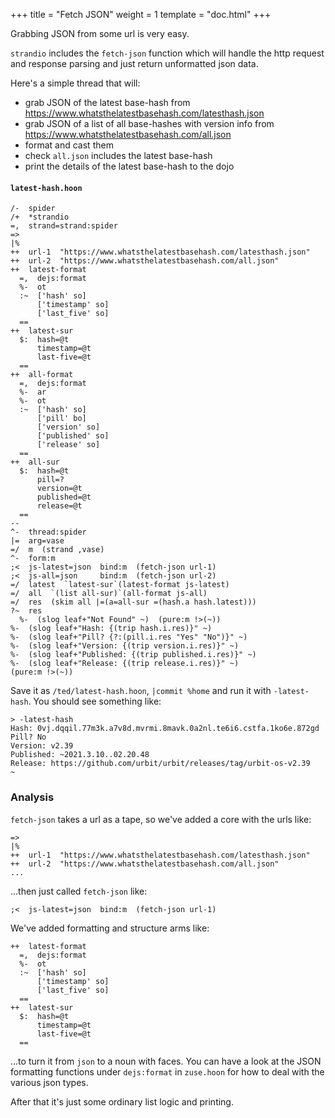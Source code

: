 +++
title = "Fetch JSON"
weight = 1
template = "doc.html"
+++

Grabbing JSON from some url is very easy.

`strandio` includes the `fetch-json` function which will handle the http request and response parsing and just return unformatted json data.

Here's a simple thread that will:

- grab JSON of the latest base-hash from https://www.whatsthelatestbasehash.com/latesthash.json
- grab JSON of a list of all base-hashes with version info from https://www.whatsthelatestbasehash.com/all.json
- format and cast them
- check `all.json` includes the latest base-hash
- print the details of the latest base-hash to the dojo

#### `latest-hash.hoon`

```hoon
/-  spider
/+  *strandio
=,  strand=strand:spider
=>
|%
++  url-1  "https://www.whatsthelatestbasehash.com/latesthash.json"
++  url-2  "https://www.whatsthelatestbasehash.com/all.json"
++  latest-format
  =,  dejs:format
  %-  ot
  :~  ['hash' so]
      ['timestamp' so]
      ['last_five' so]
  ==
++  latest-sur
  $:  hash=@t
      timestamp=@t
      last-five=@t
  ==
++  all-format
  =,  dejs:format
  %-  ar
  %-  ot
  :~  ['hash' so]
      ['pill' bo]
      ['version' so]
      ['published' so]
      ['release' so]
  ==
++  all-sur
  $:  hash=@t
      pill=?
      version=@t
      published=@t
      release=@t
  ==
--
^-  thread:spider
|=  arg=vase
=/  m  (strand ,vase)
^-  form:m
;<  js-latest=json  bind:m  (fetch-json url-1)
;<  js-all=json     bind:m  (fetch-json url-2)
=/  latest  `latest-sur`(latest-format js-latest)
=/  all  `(list all-sur)`(all-format js-all)
=/  res  (skim all |=(a=all-sur =(hash.a hash.latest)))
?~  res
  %-  (slog leaf+"Not Found" ~)  (pure:m !>(~))
%-  (slog leaf+"Hash: {(trip hash.i.res)}" ~)
%-  (slog leaf+"Pill? {?:(pill.i.res "Yes" "No")}" ~)
%-  (slog leaf+"Version: {(trip version.i.res)}" ~)
%-  (slog leaf+"Published: {(trip published.i.res)}" ~)
%-  (slog leaf+"Release: {(trip release.i.res)}" ~)
(pure:m !>(~))
```

Save it as `/ted/latest-hash.hoon`, `|commit %home` and run it with `-latest-hash`. You should see something like:

```
> -latest-hash
Hash: 0vj.dqqil.77m3k.a7v8d.mvrmi.8mavk.0a2nl.te6i6.cstfa.1ko6e.872gd
Pill? No
Version: v2.39
Published: ~2021.3.10..02.20.48
Release: https://github.com/urbit/urbit/releases/tag/urbit-os-v2.39
~
```

### Analysis

`fetch-json` takes a url as a tape, so we've added a core with the urls like:

```hoon
=>
|%
++  url-1  "https://www.whatsthelatestbasehash.com/latesthash.json"
++  url-2  "https://www.whatsthelatestbasehash.com/all.json"
...
```

...then just called `fetch-json` like:

```hoon
;<  js-latest=json  bind:m  (fetch-json url-1)
```

We've added formatting and structure arms like:

```hoon
++  latest-format
  =,  dejs:format
  %-  ot
  :~  ['hash' so]
      ['timestamp' so]
      ['last_five' so]
  ==
++  latest-sur
  $:  hash=@t
      timestamp=@t
      last-five=@t
  ==
```

...to turn it from `json` to a noun with faces. You can have a look at the JSON formatting functions under `dejs:format` in `zuse.hoon` for how to deal with the various json types.

After that it's just some ordinary list logic and printing.
